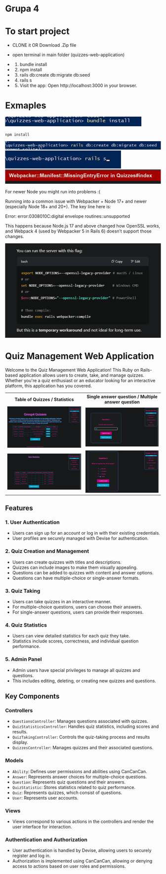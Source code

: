 # Grupa 4

# To start project

- CLONE it OR Download .Zip file
- open terminal in main folder (quizzes-web-application)

- 1. bundle install
- 2. npm install
- 3. rails db:create db:migrate db:seed
- 4. rails s
- 5. Visit the app: Open http://localhost:3000 in your browser.

# Exmaples

<img src="_readme pictures/bundle.png">

`npm install`

<img src="_readme pictures/create_db_and_migrate.png">

<img src="_readme pictures/rails_s.png">

<img src="_readme pictures/webpacker_error.png">

For newer Node you might run into problems :(

Running into a common issue with Webpacker + Node 17+ and newer (especially Node 18+ and 20+). The key line here is:

Error: error:0308010C:digital envelope routines::unsupported

This happens because Node.js 17 and above changed how OpenSSL works, and Webpack 4 (used by Webpacker 5 in Rails 6) doesn’t support those changes.

<img src="_readme pictures/webpacker_error_fixer.png">

# Quiz Management Web Application

Welcome to the Quiz Management Web Application! This Ruby on Rails-based application allows users to create, take, and manage quizzes. Whether you're a quiz enthusiast or an educator looking for an interactive platform, this application has you covered.

<table>
  <tr>
    <th>Table of Quizzes / Statistics</th>
    <th>Single answer question / Multiple answer question</th>
  </tr>
  <tr>
    <td><img src="_readme pictures/quizzes_index.png" width="400"></td>
    <td><img src="_readme pictures/question.png" width="400"></td>
  </tr>
  <tr>
    <td><img src="_readme pictures/stats_index.png" width="400"></td>
    <td><img src="_readme pictures/question_m.png" width="400"></td>

  </tr>
</table>

## Features

### 1. User Authentication

- Users can sign up for an account or log in with their existing credentials.
- User profiles are securely managed with Devise for authentication.

### 2. Quiz Creation and Management

- Users can create quizzes with titles and descriptions.
- Quizzes can include images to make them visually appealing.
- Questions can be added to quizzes with content and answer options.
- Questions can have multiple-choice or single-answer formats.

### 3. Quiz Taking

- Users can take quizzes in an interactive manner.
- For multiple-choice questions, users can choose their answers.
- For single-answer questions, users can provide their responses.

### 4. Quiz Statistics

- Users can view detailed statistics for each quiz they take.
- Statistics include scores, correctness, and individual question performance.

### 5. Admin Panel

- Admin users have special privileges to manage all quizzes and questions.
- This includes editing, deleting, or creating new quizzes and questions.

## Key Components

### Controllers

- `QuestionsController`: Manages questions associated with quizzes.
- `QuizStatisticsController`: Handles quiz statistics, including scores and results.
- `QuizTakingController`: Controls the quiz-taking process and results display.
- `QuizzesController`: Manages quizzes and their associated questions.

### Models

- `Ability`: Defines user permissions and abilities using CanCanCan.
- `Answer`: Represents answer choices for multiple-choice questions.
- `Question`: Represents quiz questions and their answers.
- `QuizStatistic`: Stores statistics related to quiz performance.
- `Quiz`: Represents quizzes, which consist of questions.
- `User`: Represents user accounts.

### Views

- Views correspond to various actions in the controllers and render the user interface for interaction.

### Authentication and Authorization

- User authentication is handled by Devise, allowing users to securely register and log in.
- Authorization is implemented using CanCanCan, allowing or denying access to actions based on user roles and permissions.
